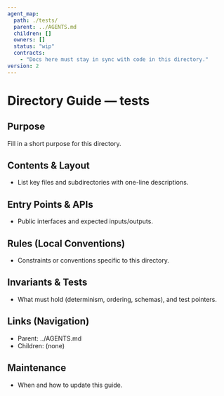 ```yaml
---
agent_map:
  path: ./tests/
  parent: ../AGENTS.md
  children: []
  owners: []
  status: "wip"
  contracts:
    - "Docs here must stay in sync with code in this directory."
version: 2
---
```


# Directory Guide — tests

## Purpose
Fill in a short purpose for this directory.

## Contents & Layout
- List key files and subdirectories with one-line descriptions.

## Entry Points & APIs
- Public interfaces and expected inputs/outputs.

## Rules (Local Conventions)
- Constraints or conventions specific to this directory.

## Invariants & Tests
- What must hold (determinism, ordering, schemas), and test pointers.

## Links (Navigation)
- Parent: ../AGENTS.md
- Children: (none)

## Maintenance
- When and how to update this guide.
